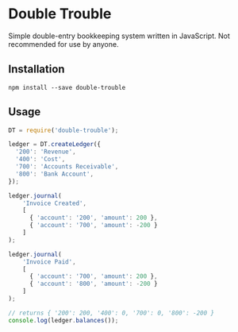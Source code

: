 Double Trouble
==============

Simple double-entry bookkeeping system written in JavaScript. Not recommended for use by anyone.

Installation
------------

```
npm install --save double-trouble
```


Usage
-----

```js
DT = require('double-trouble');

ledger = DT.createLedger({
  '200': 'Revenue',
  '400': 'Cost',
  '700': 'Accounts Receivable',
  '800': 'Bank Account',
});

ledger.journal(
	'Invoice Created',
	[
	  { 'account': '200', 'amount': 200 },
	  { 'account': '700', 'amount': -200 }
	]
);

ledger.journal(
	'Invoice Paid',
	[
	  { 'account': '700', 'amount': 200 },
	  { 'account': '800', 'amount': -200 }
	]
);

// returns { '200': 200, '400': 0, '700': 0, '800': -200 }
console.log(ledger.balances());

```